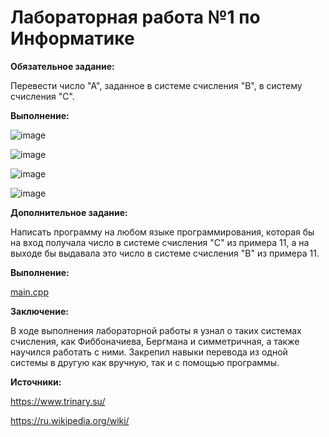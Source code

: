 # Лабораторная работа №1 по Информатике

**Обязательное задание:**

Перевести число "А", заданное в системе счисления "В", в систему 
счисления "С".

**Выполнение:**

![image](https://github.com/deadxraver/Inf1/assets/160046659/6ae62021-08b2-4b1f-a875-80b50352875f)

![image](https://github.com/deadxraver/Inf1/assets/160046659/0fea49f2-20b6-4eac-b59c-81d3747da39a)

![image](https://github.com/deadxraver/Inf1/assets/160046659/1e7a54c3-ca1b-4b20-aa72-42adc81ef6f2)

![image](https://github.com/deadxraver/Inf1/assets/160046659/88ffa413-c5d7-48c4-9619-a1f9e7ec1c31)

**Дополнительное задание:**

Написать программу на любом языке программирования, которая бы на вход получала число в системе счисления "С" из примера 11, а на выходе бы выдавала это число в системе счисления "B" из примера 11.

**Выполнение:**

[main.cpp](main.cpp)

**Заключение:**

В ходе выполнения лабораторной работы я узнал о таких системах счисления, как Фиббоначиева, Бергмана и симметричная, а также научился работать с ними. Закрепил навыки перевода из одной системы в другую как вручную, так и с помощью программы.

**Источники:**

https://www.trinary.su/

https://ru.wikipedia.org/wiki/
